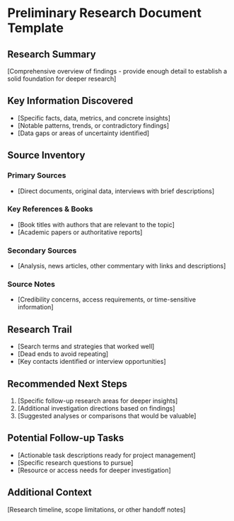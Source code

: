 # Preliminary Research Document Template

## Research Summary
[Comprehensive overview of findings - provide enough detail to establish a solid foundation for deeper research]

## Key Information Discovered
- [Specific facts, data, metrics, and concrete insights]
- [Notable patterns, trends, or contradictory findings]
- [Data gaps or areas of uncertainty identified]

## Source Inventory
### Primary Sources
- [Direct documents, original data, interviews with brief descriptions]

### Key References & Books
- [Book titles with authors that are relevant to the topic]
- [Academic papers or authoritative reports]

### Secondary Sources  
- [Analysis, news articles, other commentary with links and descriptions]

### Source Notes
- [Credibility concerns, access requirements, or time-sensitive information]

## Research Trail
- [Search terms and strategies that worked well]
- [Dead ends to avoid repeating]
- [Key contacts identified or interview opportunities]

## Recommended Next Steps
1. [Specific follow-up research areas for deeper insights]
2. [Additional investigation directions based on findings]
3. [Suggested analyses or comparisons that would be valuable]

## Potential Follow-up Tasks
- [Actionable task descriptions ready for project management]
- [Specific research questions to pursue]
- [Resource or access needs for deeper investigation]

## Additional Context
[Research timeline, scope limitations, or other handoff notes]
